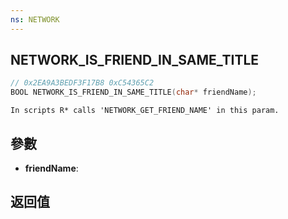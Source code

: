 ```yaml
---
ns: NETWORK
---
```

## NETWORK_IS_FRIEND_IN_SAME_TITLE

```c
// 0x2EA9A3BEDF3F17B8 0xC54365C2
BOOL NETWORK_IS_FRIEND_IN_SAME_TITLE(char* friendName);
```

```
In scripts R* calls 'NETWORK_GET_FRIEND_NAME' in this param.  
```

## 參數
* **friendName**: 

## 返回值
